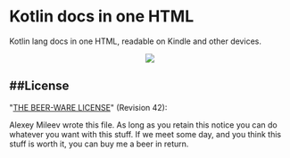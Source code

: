 # Kotlin docs in one HTML
Kotlin lang docs in one HTML, readable on Kindle and other devices.
<p align="center">
    <img src="https://habrastorage.org/files/d17/902/c4c/d17902c4ce0144258e427da444bb8b42.png"/>
</p>

##License
-------
"[THE BEER-WARE LICENSE](http://en.wikipedia.org/wiki/Beerware)" (Revision 42):

Alexey Mileev wrote this file. As long as you retain this notice you can do whatever you want with this stuff. If we meet some day, and you think this stuff is worth it, you can buy me a beer in return.
